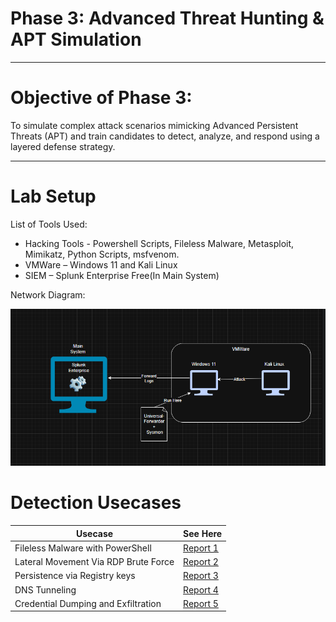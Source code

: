 # Phase 3: Advanced Threat Hunting & APT Simulation

***************************

# Objective of Phase 3:

To simulate complex attack scenarios mimicking Advanced Persistent Threats (APT) and train
candidates to detect, analyze, and respond using a layered defense strategy.

***********        **************

# Lab Setup

List of Tools Used:

* Hacking Tools - Powershell Scripts, Fileless Malware, Metasploit, Mimikatz, Python Scripts, msfvenom.  
* VMWare – Windows 11 and Kali Linux  
* SIEM – Splunk Enterprise Free(In Main System)  

Network Diagram:

![SetUp](<screenshorts/Screenshot 2025-05-17 113039.png>)


# Detection Usecases

| Usecase                                             | See Here                                                                               |
|-----------------------------------------------------|----------------------------------------------------------------------------------------|
| Fileless Malware with PowerShell                    | [Report 1](<Usecase-1-Fileless-Malware/REPORT-1-Fileless-Malware.md>)                  |
| Lateral Movement Via RDP Brute Force                | [Report 2](<Usecase-2-LM-via-RDP-BF/REPORT-2-RDP-Brute.md>)                            |
| Persistence via Registry keys                       | [Report 3](<Usecase-3-Persistence-Regkey/REPORT-3-Persistence.md>)                     |
| DNS Tunneling                                       | [Report 4](<Usecase-4-DNS-Tunneling/REPORT-4-DNS-Tunneling.md>)                        |
| Credential Dumping and Exfiltration                 | [Report 5](<Usecase-5-Credential&Exfiltration/REPORT-5-Dumping+Https.md>)              |

